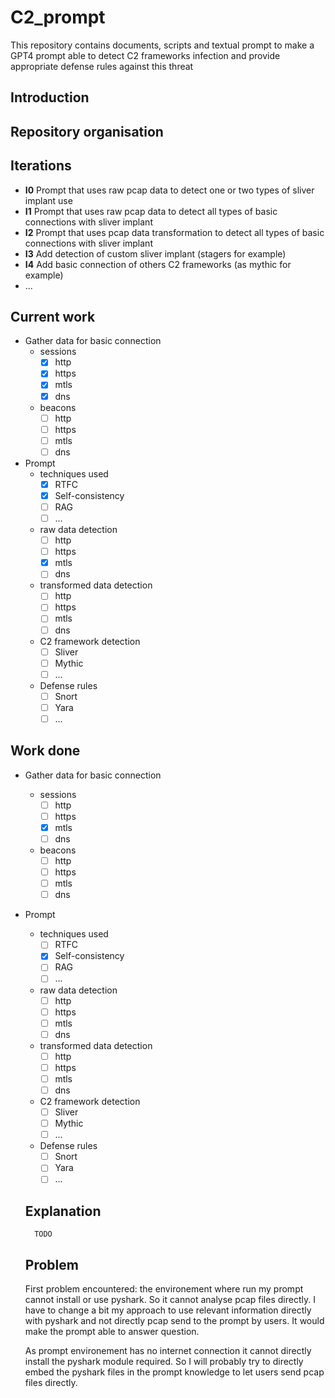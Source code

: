 # C2_prompt
This repository contains documents, scripts and textual prompt to make a GPT4 prompt able to detect C2 frameworks infection and provide appropriate defense rules against this threat


## Introduction

## Repository organisation

## Iterations
- **I0** Prompt that uses raw pcap data to detect one or two types of sliver implant use
- **I1** Prompt that uses raw pcap data to detect all types of basic connections with sliver implant
- **I2** Prompt that uses pcap data transformation to detect all types of basic connections with sliver implant
- **I3** Add detection of custom sliver implant (stagers for example)
- **I4** Add basic connection of others C2 frameworks (as mythic for example)
- ...


## Current work
- Gather data for basic connection
    - sessions
        - [x] http
        - [x] https
        - [x] mtls
        - [x] dns
    - beacons 
        - [ ] http
        - [ ] https
        - [ ] mtls
        - [ ] dns
- Prompt
    - techniques used
        - [x] RTFC
        - [x] Self-consistency
        - [ ] RAG
        - [ ] ...
    - raw data detection
        - [ ] http
        - [ ] https
        - [x] mtls
        - [ ] dns
    - transformed data detection
        - [ ] http
        - [ ] https
        - [ ] mtls
        - [ ] dns
    - C2 framework detection
        - [ ] Sliver
        - [ ] Mythic
        - [ ] ...
    - Defense rules
        - [ ] Snort
        - [ ] Yara
        - [ ] ...

## Work done
- Gather data for basic connection
    - sessions
        - [ ] http
        - [ ] https
        - [x] mtls
        - [ ] dns
    - beacons 
        - [ ] http
        - [ ] https
        - [ ] mtls
        - [ ] dns
- Prompt
    - techniques used
        - [ ] RTFC
        - [x] Self-consistency
        - [ ] RAG
        - [ ] ...
    - raw data detection
        - [ ] http
        - [ ] https
        - [ ] mtls
        - [ ] dns
    - transformed data detection
        - [ ] http
        - [ ] https
        - [ ] mtls
        - [ ] dns
    - C2 framework detection
        - [ ] Sliver
        - [ ] Mythic
        - [ ] ...
    - Defense rules
        - [ ] Snort
        - [ ] Yara
        - [ ] ...

    ## Explanation
        TODO

    ## Problem
    First problem encountered: the environement where run my prompt cannot install or use pyshark. So it cannot analyse pcap files directly.
    I have to change a bit my approach to use relevant information directly with pyshark and not directly pcap send to the prompt by users.
    It would make the prompt able to answer question.

    As prompt environement has no internet connection it cannot directly install the pyshark module required.
    So I will probably try to directly embed the pyshark files in the prompt knowledge to let users send pcap files directly.
